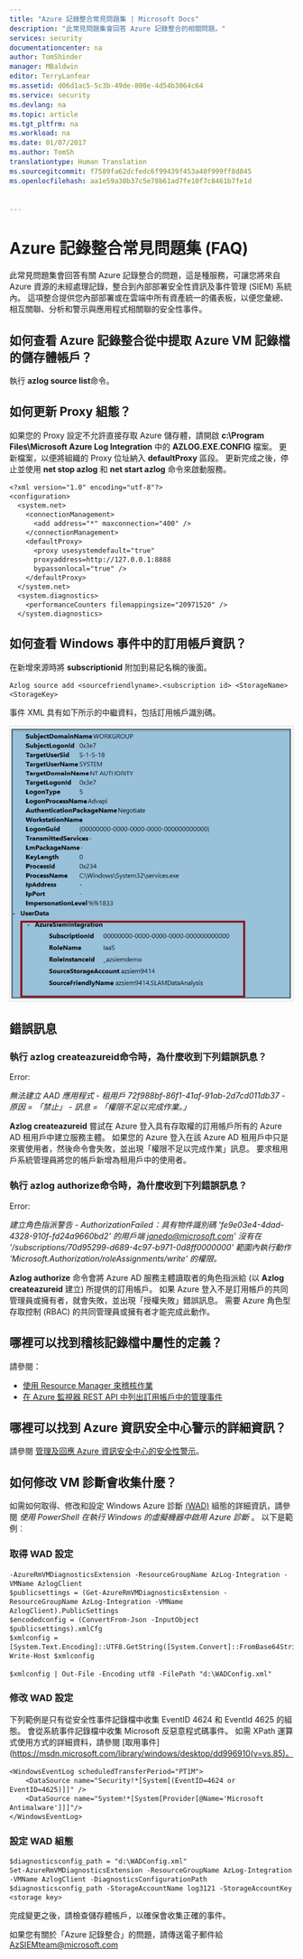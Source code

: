 ```yaml
---
title: "Azure 記錄整合常見問題集 | Microsoft Docs"
description: "此常見問題集會回答 Azure 記錄整合的相關問題。"
services: security
documentationcenter: na
author: TomShinder
manager: MBaldwin
editor: TerryLanfear
ms.assetid: d06d1ac5-5c3b-49de-800e-4d54b3064c64
ms.service: security
ms.devlang: na
ms.topic: article
ms.tgt_pltfrm: na
ms.workload: na
ms.date: 01/07/2017
ms.author: TomSh
translationtype: Human Translation
ms.sourcegitcommit: f7589fa62dcfedc6f99439f453a40f999ff8d845
ms.openlocfilehash: aa1e59a38b37c5e78b61ad7fe10f7c8461b7fe1d


---
```

# <a name="azure-log-integration-frequently-asked-questions-faq"></a>Azure 記錄整合常見問題集 (FAQ)
此常見問題集會回答有關 Azure 記錄整合的問題，這是種服務，可讓您將來自 Azure 資源的未經處理記錄，整合到內部部署安全性資訊及事件管理 (SIEM) 系統內。 這項整合提供您內部部署或在雲端中所有資產統一的儀表板，以便您彙總、相互關聯、分析和警示與應用程式相關聯的安全性事件。

## <a name="how-can-i-see-the-storage-accounts-from-which-azure-log-integration-is-pulling-azure-vm-logs-from"></a>如何查看 Azure 記錄整合從中提取 Azure VM 記錄檔的儲存體帳戶？
執行 **azlog source list**命令。

## <a name="how-can-i-update-the-proxy-configuration"></a>如何更新 Proxy 組態？
如果您的 Proxy 設定不允許直接存取 Azure 儲存體，請開啟 **c:\Program Files\Microsoft Azure Log Integration** 中的 **AZLOG.EXE.CONFIG** 檔案。 更新檔案，以便將組織的 Proxy 位址納入 **defaultProxy** 區段。 更新完成之後，停止並使用 **net stop azlog** 和 **net start azlog** 命令來啟動服務。

    <?xml version="1.0" encoding="utf-8"?>
    <configuration>
      <system.net>
        <connectionManagement>
          <add address="*" maxconnection="400" />
        </connectionManagement>
        <defaultProxy>
          <proxy usesystemdefault="true"
          proxyaddress=http://127.0.0.1:8888
          bypassonlocal="true" />
        </defaultProxy>
      </system.net>
      <system.diagnostics>
        <performanceCounters filemappingsize="20971520" />
      </system.diagnostics>   

## <a name="how-can-i-see-the-subscription-information-in-windows-events"></a>如何查看 Windows 事件中的訂用帳戶資訊？
在新增來源時將 **subscriptionid** 附加到易記名稱的後面。

    Azlog source add <sourcefriendlyname>.<subscription id> <StorageName> <StorageKey>  

事件 XML 具有如下所示的中繼資料，包括訂用帳戶識別碼。

![事件 XML][1]

## <a name="error-messages"></a>錯誤訊息
### <a name="when-running-command-azlog-createazureid-why-do-i-get-the-following-error"></a>執行 **azlog createazureid**命令時，為什麼收到下列錯誤訊息？
Error:

  *無法建立 AAD 應用程式 - 租用戶 72f988bf-86f1-41af-91ab-2d7cd011db37 - 原因 = 「禁止」 - 訊息 = 「權限不足以完成作業。」*

**Azlog createazureid** 嘗試在 Azure 登入具有存取權的訂用帳戶所有的 Azure AD 租用戶中建立服務主體。 如果您的 Azure 登入在該 Azure AD 租用戶中只是來賓使用者，然後命令會失敗，並出現「權限不足以完成作業」訊息。 要求租用戶系統管理員將您的帳戶新增為租用戶中的使用者。

### <a name="when-running-command-azlog-authorize-why-do-i-get-the-following-error"></a>執行 **azlog authorize**命令時，為什麼收到下列錯誤訊息？
Error:

  *建立角色指派警告 - AuthorizationFailed：具有物件識別碼 'fe9e03e4-4dad-4328-910f-fd24a9660bd2' 的用戶端 janedo@microsoft.com' 沒有在 '/subscriptions/70d95299-d689-4c97-b971-0d8ff0000000' 範圍內執行動作 'Microsoft.Authorization/roleAssignments/write' 的權限。*

**Azlog authorize** 命令會將 Azure AD 服務主體讀取者的角色指派給 (以 **Azlog createazureid** 建立) 所提供的訂用帳戶。 如果 Azure 登入不是訂用帳戶的共同管理員或擁有者，就會失敗，並出現「授權失敗」錯誤訊息。 需要 Azure 角色型存取控制 (RBAC) 的共同管理員或擁有者才能完成此動作。

## <a name="where-can-i-find-the-definition-of-the-properties-in-audit-log"></a>哪裡可以找到稽核記錄檔中屬性的定義？
請參閱：

* [使用 Resource Manager 來稽核作業](../azure-resource-manager/resource-group-audit.md)
* [在 Azure 監視器 REST API 中列出訂用帳戶中的管理事件](https://msdn.microsoft.com/library/azure/dn931934.aspx)

## <a name="where-can-i-find-details-on-azure-security-center-alerts"></a>哪裡可以找到 Azure 資訊安全中心警示的詳細資訊？
請參閱 [管理及回應 Azure 資訊安全中心的安全性警示](../security-center/security-center-managing-and-responding-alerts.md)。

## <a name="how-can-i-modify-what-is-collected-with-vm-diagnostics"></a>如何修改 VM 診斷會收集什麼？
如需如何取得、修改和設定 Windows Azure 診斷 [(WAD)](../virtual-machines/virtual-machines-windows-ps-extensions-diagnostics.md?toc=%2fazure%2fvirtual-machines%2fwindows%2ftoc.json) 組態的詳細資訊，請參閱 *使用 PowerShell 在執行 Windows 的虛擬機器中啟用 Azure 診斷* 。 以下是範例︰

### <a name="get-the-wad-config"></a>取得 WAD 設定
    -AzureRmVMDiagnosticsExtension -ResourceGroupName AzLog-Integration -VMName AzlogClient
    $publicsettings = (Get-AzureRmVMDiagnosticsExtension -ResourceGroupName AzLog-Integration -VMName AzlogClient).PublicSettings
    $encodedconfig = (ConvertFrom-Json -InputObject $publicsettings).xmlCfg
    $xmlconfig = [System.Text.Encoding]::UTF8.GetString([System.Convert]::FromBase64String($encodedconfig))
    Write-Host $xmlconfig

    $xmlconfig | Out-File -Encoding utf8 -FilePath "d:\WADConfig.xml"

### <a name="modify-the-wad-config"></a>修改 WAD 設定
下列範例是只有從安全性事件記錄檔中收集 EventID 4624 和 EventId 4625 的組態。 會從系統事件記錄檔中收集 Microsoft 反惡意程式碼事件。 如需 XPath 運算式使用方式的詳細資料，請參閱 [取用事件](https://msdn.microsoft.com/library/windows/desktop/dd996910(v=vs.85)。

    <WindowsEventLog scheduledTransferPeriod="PT1M">
        <DataSource name="Security!*[System[(EventID=4624 or EventID=4625)]]" />
        <DataSource name="System!*[System[Provider[@Name='Microsoft Antimalware']]]"/>
    </WindowsEventLog>

### <a name="set-the-wad-configuration"></a>設定 WAD 組態
    $diagnosticsconfig_path = "d:\WADConfig.xml"
    Set-AzureRmVMDiagnosticsExtension -ResourceGroupName AzLog-Integration -VMName AzlogClient -DiagnosticsConfigurationPath $diagnosticsconfig_path -StorageAccountName log3121 -StorageAccountKey <storage key>

完成變更之後，請檢查儲存體帳戶，以確保會收集正確的事件。

如果您有關於「Azure 記錄整合」的問題，請傳送電子郵件給 [AzSIEMteam@microsoft.com](mailto:AzSIEMteam@microsoft.com)

<!--Image references-->
[1]: ./media/security-azure-log-integration-faq/event-xml.png



<!--HONumber=Feb17_HO2-->


